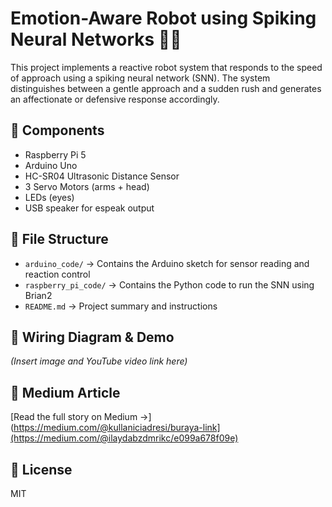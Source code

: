 # Emotion-Aware Robot using Spiking Neural Networks 🧠🤖

This project implements a reactive robot system that responds to the speed of approach using a spiking neural network (SNN). The system distinguishes between a gentle approach and a sudden rush and generates an affectionate or defensive response accordingly.

## 🔧 Components

- Raspberry Pi 5
- Arduino Uno
- HC-SR04 Ultrasonic Distance Sensor
- 3 Servo Motors (arms + head)
- LEDs (eyes)
- USB speaker for espeak output

## 📂 File Structure

- `arduino_code/` → Contains the Arduino sketch for sensor reading and reaction control
- `raspberry_pi_code/` → Contains the Python code to run the SNN using Brian2
- `README.md` → Project summary and instructions

## 📸 Wiring Diagram & Demo
*(Insert image and YouTube video link here)*

## 💬 Medium Article  
[Read the full story on Medium →](https://medium.com/@kullaniciadresi/buraya-link](https://medium.com/@ilaydabzdmrikc/e099a678f09e)

## 📜 License  
MIT
